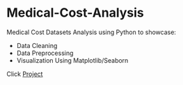 # Medical-Cost-Analysis
Medical Cost Datasets Analysis using Python to showcase:
* Data Cleaning
* Data Preprocessing
* Visualization Using Matplotlib/Seaborn


Click [Project](https://github.com/a-alejo/Medical-Cost-Analysis/blob/main/Medical%20Cost%20Analysis.ipynb)
